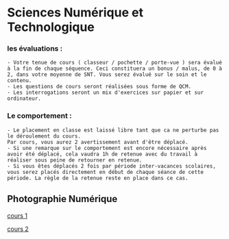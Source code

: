 # Sciences Numérique et Technologique

### les évaluations :

    - Votre tenue de cours ( classeur / pochette / porte-vue ) sera évalué à la fin de chaque séquence. Ceci constituera un bonus / malus, de 0 à 2, dans votre moyenne de SNT. Vous serez évalué sur le soin et le contenu.
    - Les questions de cours seront réalisées sous forme de QCM.
    - Les interrogations seront un mix d'exercices sur papier et sur ordinateur.



### Le comportement : 

    - Le placement en classe est laissé libre tant que ca ne perturbe pas le déroulement du cours.
    Par cours, vous aurez 2 avertissement avant d'être déplacé.
    - Si une remarque sur le comportement est encore nécessaire après avoir été déplacé, cela vaudra 1h de retenue avec du travail à réaliser sous peine de retourner en retenue.
    - Si vous êtes déplacés 2 fois par période inter-vacances scolaires, vous serez placés directement en début de chaque séance de cette période. La règle de la retenue reste en place dans ce cas.

## Photographie Numérique

[cours 1](./supports/Photo/Photographie_numerique.pdf)

[cours 2](./supports/Photo/Photo_numerique_II.pdf)